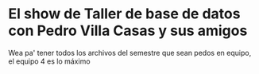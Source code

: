 # El show de Taller de base de datos con Pedro Villa Casas y sus amigos
Wea pa' tener todos los archivos del semestre que sean pedos en equipo, el equipo 4 es lo máximo
